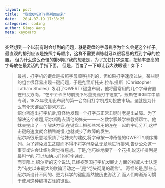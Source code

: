 ```yaml
---
layout: post 
title:  "键盘QWERTY排列的由来"
date:   2014-07-19 17:38:25
categories: coding
author: Kingo Wang
meta: keyboard
---
```


突然想到一个以前有时会想到的问题，就是键盘的字母排序为什么会是这个样子。
最直观的排列应该是按照字母顺序，这样不需要训练就可以很容易的找到字母的位置。
但为什么这么奇怪的排列呢?我的想法是，为了加快打字速度，把频率更高的字母放在最灵活的手指下面。
但是，百度了一下却让我大跌眼镜！如下：

>最初，打字机的键盘是按照字母顺序排列的，但如果打字速度过快，某些键的组合很容易出现卡键问题，于是克里斯托夫.拉森.授斯（Christopher Latham Sholes）发明了QWERTY键盘布局，他将最常用的几个字母安置在相反方向，“在不至卡住的前提下尽量提高打字速度”。授斯在1868年申请专利，1873年使用此布局的第一台商用打字机成功投放市场。这就是为什么有今天键盘的排列方式。  
绍尔斯造出打字机后,奇怪地发现一个打字员正常击键时老是出故障。为了解决这个难题,绍尔斯跑去请他的妹夫——一名数学家兼学校教师帮忙。他妹夫提出了一个解决方案:在键盘上把那些常用的连在一起的字母分开,这样击键的速度就会稍稍减慢,也就减少了故障的发生。   
 绍尔斯很乐意地采纳了他妹夫的建议,将字母按一种奇怪的QWERTY顺序排列。为了避免发生故障而不得不将字母杂乱无章地进行排列,告诉公众这一事实或许会让绍尔斯觉得尴尬。于是,他巧妙地耍了一个花招,说这样排列是最科学的,可以加快人们的打字速度。   
 而实际上,绍尔斯的这个说法,已经被英国打字机发展史方面的权威人士认定为“有史以来最大的欺骗活动之一”,是“彻头彻尾的谎言”。 
 奇怪的是,那些与绍尔斯设计不同的、更为科学的键盘竟然被历史淘汰了,而人们却渐渐习惯于使用这种编排古怪的键盘。   

